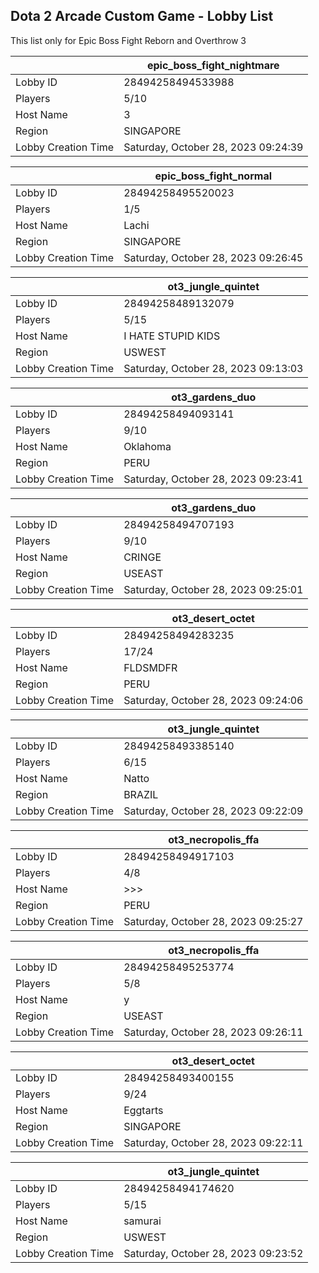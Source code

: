 ## Dota 2 Arcade Custom Game - Lobby List

This list only for Epic Boss Fight Reborn and Overthrow 3

|  | epic_boss_fight_nightmare |
| ------ | ------ |
| Lobby ID | 28494258494533988 |
| Players | 5/10 |
| Host Name | 3 |
| Region | SINGAPORE |
| Lobby Creation Time | Saturday, October 28, 2023 09:24:39 |


|  | epic_boss_fight_normal |
| ------ | ------ |
| Lobby ID | 28494258495520023 |
| Players | 1/5 |
| Host Name | Lachi |
| Region | SINGAPORE |
| Lobby Creation Time | Saturday, October 28, 2023 09:26:45 |


|  | ot3_jungle_quintet |
| ------ | ------ |
| Lobby ID | 28494258489132079 |
| Players | 5/15 |
| Host Name | I HATE STUPID KIDS |
| Region | USWEST |
| Lobby Creation Time | Saturday, October 28, 2023 09:13:03 |


|  | ot3_gardens_duo |
| ------ | ------ |
| Lobby ID | 28494258494093141 |
| Players | 9/10 |
| Host Name | Oklahoma |
| Region | PERU |
| Lobby Creation Time | Saturday, October 28, 2023 09:23:41 |


|  | ot3_gardens_duo |
| ------ | ------ |
| Lobby ID | 28494258494707193 |
| Players | 9/10 |
| Host Name | CRINGE |
| Region | USEAST |
| Lobby Creation Time | Saturday, October 28, 2023 09:25:01 |


|  | ot3_desert_octet |
| ------ | ------ |
| Lobby ID | 28494258494283235 |
| Players | 17/24 |
| Host Name | FLDSMDFR |
| Region | PERU |
| Lobby Creation Time | Saturday, October 28, 2023 09:24:06 |


|  | ot3_jungle_quintet |
| ------ | ------ |
| Lobby ID | 28494258493385140 |
| Players | 6/15 |
| Host Name | Natto |
| Region | BRAZIL |
| Lobby Creation Time | Saturday, October 28, 2023 09:22:09 |


|  | ot3_necropolis_ffa |
| ------ | ------ |
| Lobby ID | 28494258494917103 |
| Players | 4/8 |
| Host Name | >>> |
| Region | PERU |
| Lobby Creation Time | Saturday, October 28, 2023 09:25:27 |


|  | ot3_necropolis_ffa |
| ------ | ------ |
| Lobby ID | 28494258495253774 |
| Players | 5/8 |
| Host Name | у |
| Region | USEAST |
| Lobby Creation Time | Saturday, October 28, 2023 09:26:11 |


|  | ot3_desert_octet |
| ------ | ------ |
| Lobby ID | 28494258493400155 |
| Players | 9/24 |
| Host Name | Eggtarts |
| Region | SINGAPORE |
| Lobby Creation Time | Saturday, October 28, 2023 09:22:11 |


|  | ot3_jungle_quintet |
| ------ | ------ |
| Lobby ID | 28494258494174620 |
| Players | 5/15 |
| Host Name | samurai |
| Region | USWEST |
| Lobby Creation Time | Saturday, October 28, 2023 09:23:52 |


